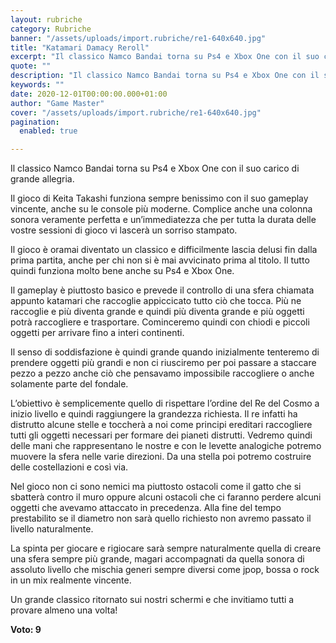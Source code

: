 ```yaml
---
layout: rubriche
category: Rubriche
banner: "/assets/uploads/import.rubriche/re1-640x640.jpg"
title: "Katamari Damacy Reroll"
excerpt: "Il classico Namco Bandai torna su Ps4 e Xbox One con il suo carico di grande allegria. Il gioco di Keita Takashi funziona sempre benissimo con il suo gameplay vincente, anche su le console più moderne. Complice anche una colonna sonora veramente perfetta e un’immediatezza che per tutta la durata delle vostre sessioni di gioco [&hellip"
quote: ""
description: "Il classico Namco Bandai torna su Ps4 e Xbox One con il suo carico di grande allegria. Il gioco di Keita Takashi funziona sempre benissimo con il suo gameplay vincente, anche su le console più moderne. Complice anche una colonna sonora veramente perfetta e un’immediatezza che per tutta la durata delle vostre sessioni di gioco [&hellip"
keywords: ""
date: 2020-12-01T00:00:00.000+01:00
author: "Game Master"
cover: "/assets/uploads/import.rubriche/re1-640x640.jpg"
pagination:
  enabled: true

---
```


Il classico Namco Bandai torna su Ps4 e Xbox One con il suo carico di grande allegria.

Il gioco di Keita Takashi funziona sempre benissimo con il suo gameplay vincente, anche su le console più moderne. Complice anche una colonna sonora veramente perfetta e un’immediatezza che per tutta la durata delle vostre sessioni di gioco vi lascerà un sorriso stampato.

Il gioco è oramai diventato un classico e difficilmente lascia delusi fin dalla prima partita, anche per chi non si è mai avvicinato prima al titolo. Il tutto quindi funziona molto bene anche su Ps4 e Xbox One.

Il gameplay è piuttosto basico e prevede il controllo di una sfera chiamata appunto katamari che raccoglie appiccicato tutto ciò che tocca. Più ne raccoglie e più diventa grande e quindi più diventa grande e più oggetti potrà raccogliere e trasportare. Cominceremo quindi con chiodi e piccoli oggetti per arrivare fino a interi continenti.

Il senso di soddisfazione è quindi grande quando inizialmente tenteremo di prendere oggetti più grandi e non ci riusciremo per poi passare a staccare pezzo a pezzo anche ciò che pensavamo impossibile raccogliere o anche solamente parte del fondale.

L’obiettivo è semplicemente quello di rispettare l’ordine del Re del Cosmo a inizio livello e quindi raggiungere la grandezza richiesta. Il re infatti ha distrutto alcune stelle e toccherà a noi come principi ereditari raccogliere tutti gli oggetti necessari per formare dei pianeti distrutti. Vedremo quindi delle mani che rappresentano le nostre e con le levette analogiche potremo muovere la sfera nelle varie direzioni. Da una stella poi potremo costruire delle costellazioni e così via.

Nel gioco non ci sono nemici ma piuttosto ostacoli come il gatto che si sbatterà contro il muro oppure alcuni ostacoli che ci faranno perdere alcuni oggetti che avevamo attaccato in precedenza. Alla fine del tempo prestabilito se il diametro non sarà quello richiesto non avremo passato il livello naturalmente.

La spinta per giocare e rigiocare sarà sempre naturalmente quella di creare una sfera sempre più grande, magari accompagnati da quella sonora di assoluto livello che mischia generi sempre diversi come jpop, bossa o rock in un mix realmente vincente.

Un grande classico ritornato sui nostri schermi e che invitiamo tutti a provare almeno una volta!

**Voto: 9**